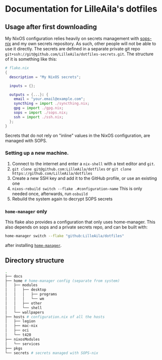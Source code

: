 # Documentation for LilleAila's dotfiles

## Usage after first downloading
My NixOS configuration relies heavily on secrets management with [sops-nix](https://github.com/Mic92/sops-nix) and my own secrets repository. As such, other people will not be able to use it directly. The secrets are defined in a separate private git repo `git+ssh://git@github.com/LilleAila/dotfiles-secrets.git`. The structure of it is something like this:
```nix
# flake.nix
{
  description = "My NixOS secrets";

  inputs = {};

  outputs = {...}: {
    email = "your.email@example.com";
    syncthing = import ./syncthing.nix;
    gpg = import ./gpg.nix;
    sops = import ./sops.nix;
    ssh = import ./ssh.nix;
  };
}
```
Secrets that do not rely on "inline" values in the NixOS configuration, are managed with SOPS.

### Setting up a new machine.
1. Connect to the internet and enter a `nix-shell` with a text editor and `git`.
2. `git clone git@github.com:LilleAila/dotfiles` or `git clone https://github.com/LilleAila/dotfiles`
3. Create a new SSH key and add it to the GitHub profile, or use an existing one
4. `nixos-rebuild switch --flake .#configuration-name` This is only needed once, afterwards, run `osbuild`
5. Rebuild the system again to decrypt SOPS secrets

### `home-manager` only
This flake also provides a configuration that only uses home-manager. This also depends on sops and a private secrets repo, and can be built with:
```bash
home-manager switch --flake "github:LilleAila/dotfiles"
```
after installing [`home-manager`](https://nix-community.github.io/home-manager).

## Directory structure
```bash
.
├── docs
├── home # home-manager config (separate from system)
│   ├── modules
│   │   ├── desktop
│   │   │   ├── programs
│   │   │   └── wm
│   │   ├── other
│   │   └── shell
│   └── wallpapers
├── hosts # configuration.nix of all the hosts
│   ├── legion
│   ├── mac-nix
│   ├── oci
│   └── t420
├── nixosModules
│   └── services
├── pkgs
└── secrets # secrets managed with SOPS-nix
```
